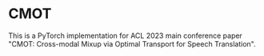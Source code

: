# CMOT

This is a PyTorch implementation for ACL 2023 main conference paper "CMOT: Cross-modal Mixup via Optimal Transport for Speech Translation".

